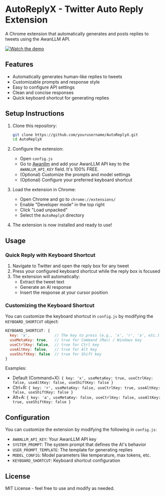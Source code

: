 # AutoReplyX - Twitter Auto Reply Extension

A Chrome extension that automatically generates and posts replies to tweets using the AwanLLM API.

[![Watch the demo](https://img.youtube.com/vi/ZR228qD65Dk/0.jpg)](https://www.youtube.com/watch?v=ZR228qD65Dk)

## Features

- Automatically generates human-like replies to tweets
- Customizable prompts and response style
- Easy to configure API settings
- Clean and concise responses
- Quick keyboard shortcut for generating replies

## Setup Instructions

1. Clone this repository:

   ```bash
   git clone https://github.com/yourusername/AutoReplyX.git
   cd AutoReplyX
   ```

2. Configure the extension:

   - Open `config.js`
   - Go to [Awanllm](https://www.awanllm.com/) and add your AwanLLM API key to the `AWANLLM_API_KEY` field. It's 100% FREE.
   - (Optional) Customize the prompts and model settings
   - (Optional) Configure your preferred keyboard shortcut

3. Load the extension in Chrome:

   - Open Chrome and go to `chrome://extensions/`
   - Enable "Developer mode" in the top right
   - Click "Load unpacked"
   - Select the `AutoReplyX` directory

4. The extension is now installed and ready to use!

## Usage

### Quick Reply with Keyboard Shortcut

1. Navigate to Twitter and open the reply box for any tweet
2. Press your configured keyboard shortcut while the reply box is focused
3. The extension will automatically:
   - Extract the tweet text
   - Generate an AI response
   - Insert the response at your cursor position

### Customizing the Keyboard Shortcut

You can customize the keyboard shortcut in `config.js` by modifying the `KEYBOARD_SHORTCUT` object:

```javascript
KEYBOARD_SHORTCUT: {
  key: 'x',           // The key to press (e.g., 'x', 'r', 'a', etc.)
  useMetaKey: true,   // true for Command (Mac) / Windows key
  useCtrlKey: false,  // true for Ctrl key
  useAltKey: false,   // true for Alt key
  useShiftKey: false  // true for Shift key
}
```

Examples:

- Default (Command+X): `{ key: 'x', useMetaKey: true, useCtrlKey: false, useAltKey: false, useShiftKey: false }`
- Ctrl+R: `{ key: 'r', useMetaKey: false, useCtrlKey: true, useAltKey: false, useShiftKey: false }`
- Alt+A: `{ key: 'a', useMetaKey: false, useCtrlKey: false, useAltKey: true, useShiftKey: false }`

## Configuration

You can customize the extension by modifying the following in `config.js`:

- `AWANLLM_API_KEY`: Your AwanLLM API key
- `SYSTEM_PROMPT`: The system prompt that defines the AI's behavior
- `USER_PROMPT_TEMPLATE`: The template for generating replies
- `MODEL_CONFIG`: Model parameters like temperature, max tokens, etc.
- `KEYBOARD_SHORTCUT`: Keyboard shortcut configuration

## License

MIT License - feel free to use and modify as needed.
